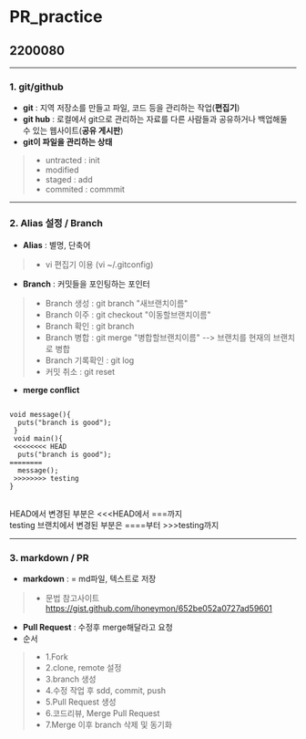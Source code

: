 # PR_practice
## 2200080
- - -
### 1. git/github   
* **git** : 지역 저장소를 만들고 파일, 코드 등을 관리하는 작업(**편집기**)   
* **git hub** : 로컬에서 git으로 관리하는 자료를 다른 사람들과 공유하거나 백업해둘 수 있는 웹사이트(**공유 게시판**)   
* **git이 파일을 관리하는 상태**   
> * untracted : init   
> * modified   
> * staged : add   
> * commited : commmit   
- - -
### 2. Alias 설정 / Branch     
* **Alias** : 별명, 단축어   
> * vi 편집기 이용 (vi ~/.gitconfig)   
* **Branch** : 커밋들을 포인팅하는 포인터    
> * Branch 생성 : git branch "새브랜치이름"   
> * Branch 이주 : git checkout "이동할브랜치이름"   
> * Branch 확인 : git branch   
> * Branch 병합 : git merge "병합할브랜치이름" --> 브랜치를 현재의 브랜치로 병합   
> * Branch 기록확인 : git log   
> * 커밋 취소 : git reset      
* **merge conflict**   
<pre>
<code>
void message(){
  puts("branch is good");
 }
 void main(){
 <<<<<<<< HEAD
  puts("branch is good");
========
  message();
 >>>>>>>> testing
}
</code>
</pre>
HEAD에서 변경된 부분은 <<<HEAD에서 ===까지   
testing 브랜치에서 변경된 부분은 ====부터 >>>testing까지
- - -
### 3. markdown / PR
* **markdown** : = md파일, 텍스트로 저장
> * 문법 참고사이트 https://gist.github.com/ihoneymon/652be052a0727ad59601  
* **Pull Request** : 수정후 merge해달라고 요청      
* 순서
> * 1.Fork
> * 2.clone, remote 설정
> * 3.branch 생성
> * 4.수정 작업 후 sdd, commit, push
> * 5.Pull Request 생성
> * 6.코드리뷰, Merge Pull Request
> * 7.Merge 이후 branch 삭제 및 동기화
